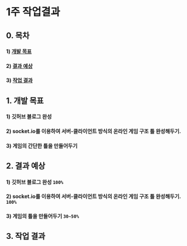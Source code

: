 # 1주 작업결과

## 0. 목차

#### 1) [개발 목표](#1)
#### 2) [결과 예상](#2)
#### 3) [작업 결과](#3)

## 1. 개발 목표<a name='1'></a>

#### 1) 깃허브 블로그 완성
#### 2) socket.io를 이용하여 서버-클라이언트 방식의 온라인 게임 구조 틀 완성해두기.
#### 3) 게임의 간단한 틀을 만들어두기

## 2. 결과 예상<a name='2'></a>

#### 1) 깃허브 블로그 완성 ```100%```
#### 2) socket.io를 이용하여 서버-클라이언트 방식의 온라인 게임 구조 틀 완성해두기. ```100%```
#### 3) 게임의 틀을 만들어두기 ```30~50%```

## 3. 작업 결과<a name='3'></a>
